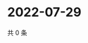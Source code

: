 # 2022-07-29

共 0 条

<!-- BEGIN WEIBO -->
<!-- 最后更新时间 Fri Jul 29 2022 16:20:00 GMT+0800 (China Standard Time) -->

<!-- END WEIBO -->
